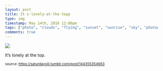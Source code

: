```yaml
---
layout: post
title: It-s-lonely-at-the-topp
type: img
timestamp: May 14th, 2016 12:00pm
tags: ["photo", "clouds", "flying", "sunset", "sunrise", "sky", "photography"]
comments: true
---
```

<img src="https://saturdayxiii.github.io/media/144355354663.jpg"/>

It’s lonely at the top.
 
  
<small>source: https://saturdayxiii.tumblr.com/post/144355354663</small>